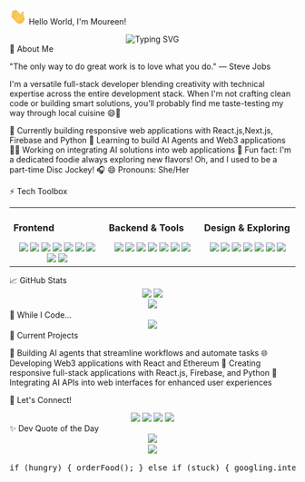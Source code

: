 <img src="https://raw.githubusercontent.com/ABSphreak/ABSphreak/master/gifs/Hi.gif" width="30"> Hello World, I'm Moureen!
<div align="center">
  <img src="https://readme-typing-svg.herokuapp.com?font=Fira+Code&pause=1000&color=262526&center=true&vCenter=true&width=435&lines=Full-Stack+Developer;React+%26+Python+Specialist;Web3+And+AI+Enthusiast;Former+DJ+Spinning+Code+Now" alt="Typing SVG" />
</div>
🚀 About Me

"The only way to do great work is to love what you do." — Steve Jobs

I'm a versatile full-stack developer blending creativity with technical expertise across the entire development stack. When I'm not crafting clean code or building smart solutions, you’ll probably find me taste-testing my way through local cuisine 😄🍜

🔭 Currently building responsive web applications with React.js,Next.js, Firebase and Python
🌱 Learning to build AI Agents and Web3 applications
👩‍💻 Working on integrating AI solutions into web applications
🍜 Fun fact: I'm a dedicated foodie always exploring new flavors! Oh, and I used to be a part-time Disc Jockey! 🎧
😄 Pronouns: She/Her

⚡ Tech Toolbox
<table>
  <tr>
    <td valign="top" width="33%">
      <h3>Frontend</h3>
      <div align="center">
        <img src="https://img.shields.io/badge/React-20232A?style=for-the-badge&logo=react&logoColor=61DAFB" />
        <img src="https://img.shields.io/badge/Next.js-000000?style=for-the-badge&logo=next.js&logoColor=white" />
        <img src="https://img.shields.io/badge/JavaScript-F7DF1E?style=for-the-badge&logo=javascript&logoColor=black" />
        <img src="https://img.shields.io/badge/TypeScript-007ACC?style=for-the-badge&logo=typescript&logoColor=white" />
        <img src="https://img.shields.io/badge/TanStack-FF4154?style=for-the-badge&logo=react-query&logoColor=white" />
        <img src="https://img.shields.io/badge/Tailwind_CSS-38B2AC?style=for-the-badge&logo=tailwind-css&logoColor=white" />
        <img src="https://img.shields.io/badge/Material--UI-0081CB?style=for-the-badge&logo=material-ui&logoColor=white" />
        <img src="https://img.shields.io/badge/WordPress-21759B?style=for-the-badge&logo=wordpress&logoColor=white" />
        <img src="https://img.shields.io/badge/Shopify-7AB55C?style=for-the-badge&logo=shopify&logoColor=white" />
      </div>
    </td>
    <td valign="top" width="33%">
      <h3>Backend & Tools</h3>
      <div align="center">
        <img src="https://img.shields.io/badge/Python-3776AB?style=for-the-badge&logo=python&logoColor=white" />
        <img src="https://img.shields.io/badge/Firebase-FFCA28?style=for-the-badge&logo=firebase&logoColor=black" />
        <img src="https://img.shields.io/badge/SQL-4479A1?style=for-the-badge&logo=mysql&logoColor=white" />
        <img src="https://img.shields.io/badge/ESLint-4B32C3?style=for-the-badge&logo=eslint&logoColor=white" />
        <img src="https://img.shields.io/badge/SonarQube-4E9BCD?style=for-the-badge&logo=sonarqube&logoColor=white" />
        <img src="https://img.shields.io/badge/Bruno-FF7A59?style=for-the-badge&logo=insomnia&logoColor=white" />
        <img src="https://img.shields.io/badge/Postman-FF6C37?style=for-the-badge&logo=Postman&logoColor=white" />
      </div>
    </td>
    <td valign="top" width="33%">
      <h3>Design & Exploring</h3>
      <div align="center">
        <img src="https://img.shields.io/badge/Figma-F24E1E?style=for-the-badge&logo=figma&logoColor=white" />
        <img src="https://img.shields.io/badge/Adobe_Illustrator-FF9A00?style=for-the-badge&logo=adobe%20illustrator&logoColor=white" />
        <img src="https://img.shields.io/badge/Adobe_Photoshop-31A8FF?style=for-the-badge&logo=Adobe%20Photoshop&logoColor=black" />
        <img src="https://img.shields.io/badge/Ethereum-3C3C3D?style=for-the-badge&logo=Ethereum&logoColor=white" />
        <img src="https://img.shields.io/badge/web3.js-F16822?style=for-the-badge&logo=web3.js&logoColor=white" />
        <img src="https://img.shields.io/badge/OpenAI-412991?style=for-the-badge&logo=openai&logoColor=white" />
        <img src="https://img.shields.io/badge/AI_APIs-4285F4?style=for-the-badge&logo=google-cloud&logoColor=white" />
      </div>
    </td>
  </tr>
</table>
📈 GitHub Stats
<div align="center">
  <img height="160em" src="https://github-readme-stats.vercel.app/api?username=mou-rush&theme=tokyonight&show_icons=true&hide_border=true&count_private=true" />
  <img height="160em" src="https://github-readme-streak-stats.herokuapp.com/?user=mou-rush&theme=tokyonight&hide_border=true" />
</div>
<div align="center">
  <img height="160em" src="https://github-readme-stats.vercel.app/api/top-langs/?username=mou-rush&theme=tokyonight&hide_border=true&layout=compact" />
</div>
🎵 While I Code...
<div align="center">
  <img src="https://spotify-github-profile.vercel.app/api/view?uid=resilient_mou&cover_image=true&theme=default&show_offline=false&background_color=121212" />
</div>
🎯 Current Projects

🤖 Building AI agents that streamline workflows and automate tasks
🌐 Developing Web3 applications with React and Ethereum
📱 Creating responsive full-stack applications with React.js, Firebase, and Python
🧠 Integrating AI APIs into web interfaces for enhanced user experiences


💬 Let's Connect!
<div align="center">
  <a href="https://www.linkedin.com/in/moureenhamutenya/"><img src="https://img.shields.io/badge/LinkedIn-0077B5?style=for-the-badge&logo=linkedin&logoColor=white" /></a>
  <a href="https://x.com/resilient_mo_"><img src="https://img.shields.io/badge/Twitter-1DA1F2?style=for-the-badge&logo=twitter&logoColor=white" /></a>
  <a href="https://www.instagram.com/resilient_mo_/"><img src="https://img.shields.io/badge/Instagram-E4405F?style=for-the-badge&logo=instagram&logoColor=white" /></a>
  <a href="mailto:moureenham@gmail.com"><img src="https://img.shields.io/badge/Email-D14836?style=for-the-badge&logo=gmail&logoColor=white" /></a>
</div>
✨ Dev Quote of the Day
<div align="center">
  <img src="https://quotes-github-readme.vercel.app/api?type=horizontal&theme=tokyonight" />
</div>

<div align="center">
  <img src="https://komarev.com/ghpvc/?username=mou-rush&color=blueviolet&style=flat-square&label=Profile+Views" />
</div>
<!-- Fun footer with food -->
<div align="center">
  <pre>if (hungry) { orderFood(); } else if (stuck) { googling.intensifies(); } else { keepCoding(); }</pre>
</div>
